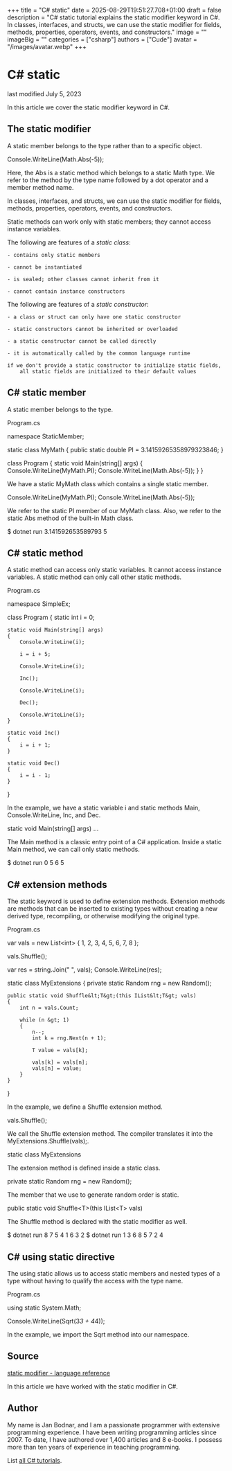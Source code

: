 +++
title = "C# static"
date = 2025-08-29T19:51:27.708+01:00
draft = false
description = "C# static tutorial explains the static modifier keyword in C#. In classes, interfaces, and structs, we can use the static modifier for fields, methods, properties, operators, events, and constructors."
image = ""
imageBig = ""
categories = ["csharp"]
authors = ["Cude"]
avatar = "/images/avatar.webp"
+++

# C# static

last modified July 5, 2023

 

In this article we cover the static modifier keyword in C#. 

## The static modifier

A static member belongs to the type rather than to a specific object. 

Console.WriteLine(Math.Abs(-5));

Here, the Abs is a static method which belongs to a static 
Math type. We refer to the method by the type name followed by a
dot operator and a member method name.

In classes, interfaces, and structs, we can use the static modifier for fields,
methods, properties, operators, events, and constructors.

Static methods can work only with static members; they cannot access instance 
variables.

The following are features of a *static class*:

    - contains only static members

    - cannot be instantiated

    - is sealed; other classes cannot inherit from it

    - cannot contain instance constructors

The following are features of a *static constructor*:

    - a class or struct can only have one static constructor

    - static constructors cannot be inherited or overloaded

    - a static constructor cannot be called directly

    - it is automatically called by the common language runtime

    if we don't provide a static constructor to initialize static fields, 
        all static fields are initialized to their default values

## C# static member

A static member belongs to the type.

Program.cs
  

namespace StaticMember;

static class MyMath
{
    public static double PI = 3.14159265358979323846;
}

class Program
{
    static void Main(string[] args)
    {
        Console.WriteLine(MyMath.PI);
        Console.WriteLine(Math.Abs(-5));
    }
}

We have a static MyMath class which contains a single static
member.

Console.WriteLine(MyMath.PI);
Console.WriteLine(Math.Abs(-5));

We refer to the static PI member of our MyMath class.
Also, we refer to the static Abs method of the built-in
Math class.

$ dotnet run
3.141592653589793
5

## C# static method

A static method can access only static variables. It cannot access instance 
variables. A static method can only call other static methods.

Program.cs
  

namespace SimpleEx;

class Program
{
    static int i = 0;

    static void Main(string[] args)
    {
        Console.WriteLine(i);

        i = i + 5;

        Console.WriteLine(i);

        Inc();

        Console.WriteLine(i);

        Dec();

        Console.WriteLine(i);
    }

    static void Inc()
    {
        i = i + 1;
    }

    static void Dec()
    {
        i = i - 1;
    }
}

In the example, we have a static variable i and static methods 
Main, Console.WriteLine, Inc, and
Dec.

static void Main(string[] args)
...

The Main method is a classic entry point of a C# application.
Inside a static Main method, we can call only static methods.

$ dotnet run
0
5
6
5

## C# extension methods

The static keyword is used to define extension methods. Extension
methods are methods that can be inserted to existing types without creating a
new derived type, recompiling, or otherwise modifying the original type. 

Program.cs
  

var vals = new List&lt;int&gt; { 1, 2, 3, 4, 5, 6, 7, 8 };

vals.Shuffle();

var res = string.Join(" ", vals);
Console.WriteLine(res);

static class MyExtensions
{
    private static Random rng = new Random();

    public static void Shuffle&lt;T&gt;(this IList&lt;T&gt; vals)
    {
        int n = vals.Count;

        while (n &gt; 1)
        {
            n--;
            int k = rng.Next(n + 1);

            T value = vals[k];

            vals[k] = vals[n];
            vals[n] = value;
        }
    }
}

In the example, we define a Shuffle extension method.

vals.Shuffle();

We call the Shuffle extension method. The compiler translates it 
into the MyExtensions.Shuffle(vals);.

static class MyExtensions

The extension method is defined inside a static class.

private static Random rng = new Random();

The member that we use to generate random order is static.

public static void Shuffle&lt;T&gt;(this IList&lt;T&gt; vals)

The Shuffle method is declared with the static
modifier as well.

$ dotnet run
8 7 5 4 1 6 3 2
$ dotnet run
1 3 6 8 5 7 2 4

## C# using static directive

The using static allows us to access static members and nested types of a type
without having to qualify the access with the type name.

Program.cs
  

using static System.Math;

Console.WriteLine(Sqrt(3*3 + 4*4));

In the example, we import the Sqrt method into our namespace. 

## Source

[static modifier - language reference](https://learn.microsoft.com/en-us/dotnet/csharp/language-reference/keywords/static)

In this article we have worked with the static modifier in C#.

## Author

My name is Jan Bodnar, and I am a passionate programmer with extensive
programming experience. I have been writing programming articles since 2007.
To date, I have authored over 1,400 articles and 8 e-books. I possess more
than ten years of experience in teaching programming.

List [all C# tutorials](/csharp/).